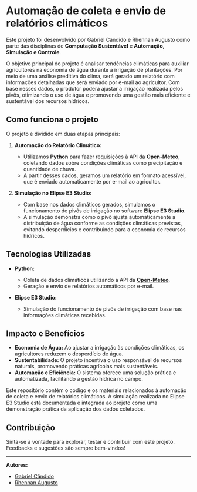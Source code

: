 # Automação de coleta e envio de relatórios climáticos 

Este projeto foi desenvolvido por Gabriel Cândido e Rhennan Augusto como parte das disciplinas de **Computação Sustentável** e **Automação, Simulação e Controle**.  

O objetivo principal do projeto é analisar tendências climáticas para auxiliar agricultores na economia de água durante a irrigação de plantações. Por meio de uma análise preditiva do clima, será gerado um relatório com informações detalhadas que será enviado por e-mail ao agricultor. Com base nesses dados, o produtor poderá ajustar a irrigação realizada pelos pivôs, otimizando o uso de água e promovendo uma gestão mais eficiente e sustentável dos recursos hídricos.  

## **Como funciona o projeto**  

O projeto é dividido em duas etapas principais:  
1. **Automação do Relatório Climático:**  
   - Utilizamos **Python** para fazer requisições à API da **Open-Meteo**, coletando dados sobre condições climáticas como precipitação e quantidade de chuva.  
   - A partir desses dados, geramos um relatório em formato acessível, que é enviado automaticamente por e-mail ao agricultor.  

2. **Simulação no Elipse E3 Studio:**  
   - Com base nos dados climáticos gerados, simulamos o funcionamento de pivôs de irrigação no software **Elipse E3 Studio**.  
   - A simulação demonstra como o pivô ajusta automaticamente a distribuição de água conforme as condições climáticas previstas, evitando desperdícios e contribuindo para a economia de recursos hídricos.  

## **Tecnologias Utilizadas**  
- **Python:**  
  - Coleta de dados climáticos utilizando a API da **[Open-Meteo](https://open-meteo.com/)**.  
  - Geração e envio de relatórios automáticos por e-mail.  

- **Elipse E3 Studio:**  
  - Simulação do funcionamento de pivôs de irrigação com base nas informações climáticas recebidas.  

## **Impacto e Benefícios**  
- **Economia de Água:** Ao ajustar a irrigação às condições climáticas, os agricultores reduzem o desperdício de água.  
- **Sustentabilidade:** O projeto incentiva o uso responsável de recursos naturais, promovendo práticas agrícolas mais sustentáveis.  
- **Automação e Eficiência:** O sistema oferece uma solução prática e automatizada, facilitando a gestão hídrica no campo.  

Este repositório contém o código e os materiais relacionados à automação de coleta e envio de relatórios climáticos. A simulação realizada no Elipse E3 Studio está documentada e integrada ao projeto como uma demonstração prática da aplicação dos dados coletados.  

## **Contribuição**  
Sinta-se à vontade para explorar, testar e contribuir com este projeto. Feedbacks e sugestões são sempre bem-vindos!  

---
**Autores:**  
- [Gabriel Cândido](https://github.com/Gabriel-Candido-Ferreira)<br>
- [Rhennan Augusto](https://github.com/RhennanAugusto)<br> 
